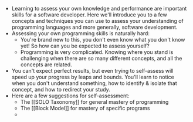 - Learning to assess your own knowledge and performance are important skills for a software developer. Here we'll introduce you to a few concepts and techniques you can use to assess your understanding of programming languages and more generally, software development.
- Assessing your own programming skills is naturally hard:
	- You're brand new to this, you don't even know what you don't know yet! So how can you be expected to assess yourself?
	- Programming is very complicated. Knowing where you stand is challenging when there are so many different concepts, and all the concepts are related.
- You can't expect perfect results, but even trying to self-assess will speed up your progress by leaps and bounds. You'll learn to notice when you don't understand something, how to identify & isolate that concept, and how to redirect your study.
- Here are a few suggestions for self-assessment:
	- The [[SOLO Taxonomy]] for general mastery of programming
	- The [[Block Model]] for mastery of specific programs
	-